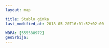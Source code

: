 ```yaml
---
layout: map

title: Stablo ginka
last_modified_at: 2018-05-20T16:01:52+02:00

WDPA: [555588972]
geoSrbija:
---
```

